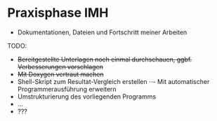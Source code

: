 # Praxisphase IMH
- Dokumentationen, Dateien und Fortschritt meiner Arbeiten

TODO:
- ~~Bereitgestellte Unterlagen noch einmal durchschauen, ggbf. Verbesserungen vorschlagen~~
- ~~Mit Doxygen vertraut machen~~
- Shell-Skript zum Resultat-Vergleich erstellen
⋅⋅- Mit automatischer Programmerausführung erweitern
- Umstrukturierung des vorliegenden Programms
- ...
- ???

